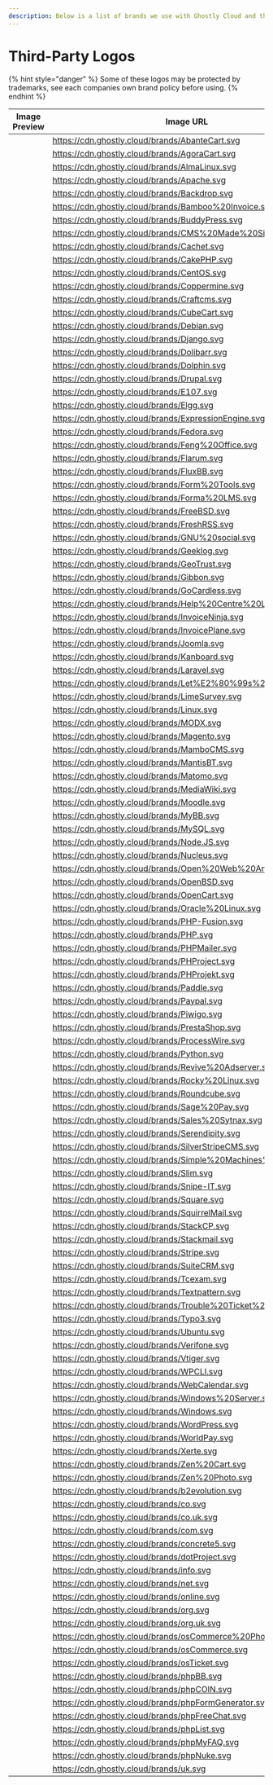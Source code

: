 ```yaml
---
description: Below is a list of brands we use with Ghostly Cloud and the logo they have.
---
```


# Third-Party Logos

{% hint style="danger" %}
Some of these logos may be protected by trademarks, see each companies own brand policy before using.
{% endhint %}

<table data-full-width="false"><thead><tr><th width="247">Image Preview </th><th>Image URL</th></tr></thead><tbody><tr><td><img src="https://cdn.ghostly.cloud/brands/AbanteCart.svg" alt=""></td><td><a href="https://cdn.ghostly.cloud/brands/AbanteCart.svg">https://cdn.ghostly.cloud/brands/AbanteCart.svg</a></td></tr><tr><td><img src="https://cdn.ghostly.cloud/brands/AgoraCart.svg" alt=""></td><td><a href="https://cdn.ghostly.cloud/brands/AgoraCart.svg">https://cdn.ghostly.cloud/brands/AgoraCart.svg</a></td></tr><tr><td><img src="https://cdn.ghostly.cloud/brands/AlmaLinux.svg" alt=""></td><td><a href="https://cdn.ghostly.cloud/brands/AlmaLinux.svg">https://cdn.ghostly.cloud/brands/AlmaLinux.svg</a></td></tr><tr><td><img src="https://cdn.ghostly.cloud/brands/Apache.svg" alt=""></td><td><a href="https://cdn.ghostly.cloud/brands/Apache.svg">https://cdn.ghostly.cloud/brands/Apache.svg</a></td></tr><tr><td><img src="https://cdn.ghostly.cloud/brands/Backdrop.svg" alt=""></td><td><a href="https://cdn.ghostly.cloud/brands/Backdrop.svg">https://cdn.ghostly.cloud/brands/Backdrop.svg</a></td></tr><tr><td><img src="https://cdn.ghostly.cloud/brands/Bamboo%20Invoice.svg" alt=""></td><td><a href="https://cdn.ghostly.cloud/brands/Bamboo%20Invoice.svg">https://cdn.ghostly.cloud/brands/Bamboo%20Invoice.svg</a></td></tr><tr><td><img src="https://cdn.ghostly.cloud/brands/BuddyPress.svg" alt=""></td><td><a href="https://cdn.ghostly.cloud/brands/BuddyPress.svg">https://cdn.ghostly.cloud/brands/BuddyPress.svg</a></td></tr><tr><td><img src="https://cdn.ghostly.cloud/brands/CMS%20Made%20Simple.svg" alt=""></td><td><a href="https://cdn.ghostly.cloud/brands/CMS%20Made%20Simple.svg">https://cdn.ghostly.cloud/brands/CMS%20Made%20Simple.svg</a></td></tr><tr><td><img src="https://cdn.ghostly.cloud/brands/Cachet.svg" alt=""></td><td><a href="https://cdn.ghostly.cloud/brands/Cachet.svg">https://cdn.ghostly.cloud/brands/Cachet.svg</a></td></tr><tr><td><img src="https://cdn.ghostly.cloud/brands/CakePHP.svg" alt=""></td><td><a href="https://cdn.ghostly.cloud/brands/CakePHP.svg">https://cdn.ghostly.cloud/brands/CakePHP.svg</a></td></tr><tr><td><img src="https://cdn.ghostly.cloud/brands/CentOS.svg" alt=""></td><td><a href="https://cdn.ghostly.cloud/brands/CentOS.svg">https://cdn.ghostly.cloud/brands/CentOS.svg</a></td></tr><tr><td><img src="https://cdn.ghostly.cloud/brands/Coppermine.svg" alt=""></td><td><a href="https://cdn.ghostly.cloud/brands/Coppermine.svg">https://cdn.ghostly.cloud/brands/Coppermine.svg</a></td></tr><tr><td><img src="https://cdn.ghostly.cloud/brands/Craftcms.svg" alt=""></td><td><a href="https://cdn.ghostly.cloud/brands/Craftcms.svg">https://cdn.ghostly.cloud/brands/Craftcms.svg</a></td></tr><tr><td><img src="https://cdn.ghostly.cloud/brands/CubeCart.svg" alt=""></td><td><a href="https://cdn.ghostly.cloud/brands/CubeCart.svg">https://cdn.ghostly.cloud/brands/CubeCart.svg</a></td></tr><tr><td><img src="https://cdn.ghostly.cloud/brands/Debian.svg" alt=""></td><td><a href="https://cdn.ghostly.cloud/brands/Debian.svg">https://cdn.ghostly.cloud/brands/Debian.svg</a></td></tr><tr><td><img src="https://cdn.ghostly.cloud/brands/Django.svg" alt=""></td><td><a href="https://cdn.ghostly.cloud/brands/Django.svg">https://cdn.ghostly.cloud/brands/Django.svg</a></td></tr><tr><td><img src="https://cdn.ghostly.cloud/brands/Dolibarr.svg" alt=""></td><td><a href="https://cdn.ghostly.cloud/brands/Dolibarr.svg">https://cdn.ghostly.cloud/brands/Dolibarr.svg</a></td></tr><tr><td><img src="https://cdn.ghostly.cloud/brands/Dolphin.svg" alt=""></td><td><a href="https://cdn.ghostly.cloud/brands/Dolphin.svg">https://cdn.ghostly.cloud/brands/Dolphin.svg</a></td></tr><tr><td><img src="https://cdn.ghostly.cloud/brands/Drupal.svg" alt=""></td><td><a href="https://cdn.ghostly.cloud/brands/Drupal.svg">https://cdn.ghostly.cloud/brands/Drupal.svg</a></td></tr><tr><td><img src="https://cdn.ghostly.cloud/brands/E107.svg" alt=""></td><td><a href="https://cdn.ghostly.cloud/brands/E107.svg">https://cdn.ghostly.cloud/brands/E107.svg</a></td></tr><tr><td><img src="https://cdn.ghostly.cloud/brands/Elgg.svg" alt=""></td><td><a href="https://cdn.ghostly.cloud/brands/Elgg.svg">https://cdn.ghostly.cloud/brands/Elgg.svg</a></td></tr><tr><td><img src="https://cdn.ghostly.cloud/brands/ExpressionEngine.svg" alt=""></td><td><a href="https://cdn.ghostly.cloud/brands/ExpressionEngine.svg">https://cdn.ghostly.cloud/brands/ExpressionEngine.svg</a></td></tr><tr><td><img src="https://cdn.ghostly.cloud/brands/Fedora.svg" alt=""></td><td><a href="https://cdn.ghostly.cloud/brands/Fedora.svg">https://cdn.ghostly.cloud/brands/Fedora.svg</a></td></tr><tr><td><img src="https://cdn.ghostly.cloud/brands/Feng%20Office.svg" alt=""></td><td><a href="https://cdn.ghostly.cloud/brands/Feng%20Office.svg">https://cdn.ghostly.cloud/brands/Feng%20Office.svg</a></td></tr><tr><td><img src="https://cdn.ghostly.cloud/brands/Flarum.svg" alt=""></td><td><a href="https://cdn.ghostly.cloud/brands/Flarum.svg">https://cdn.ghostly.cloud/brands/Flarum.svg</a></td></tr><tr><td><img src="https://cdn.ghostly.cloud/brands/FluxBB.svg" alt=""></td><td><a href="https://cdn.ghostly.cloud/brands/FluxBB.svg">https://cdn.ghostly.cloud/brands/FluxBB.svg</a></td></tr><tr><td><img src="https://cdn.ghostly.cloud/brands/Form%20Tools.svg" alt=""></td><td><a href="https://cdn.ghostly.cloud/brands/Form%20Tools.svg">https://cdn.ghostly.cloud/brands/Form%20Tools.svg</a></td></tr><tr><td><img src="https://cdn.ghostly.cloud/brands/Forma%20LMS.svg" alt=""></td><td><a href="https://cdn.ghostly.cloud/brands/Forma%20LMS.svg">https://cdn.ghostly.cloud/brands/Forma%20LMS.svg</a></td></tr><tr><td><img src="https://cdn.ghostly.cloud/brands/FreeBSD.svg" alt=""></td><td><a href="https://cdn.ghostly.cloud/brands/FreeBSD.svg">https://cdn.ghostly.cloud/brands/FreeBSD.svg</a></td></tr><tr><td><img src="https://cdn.ghostly.cloud/brands/FreshRSS.svg" alt=""></td><td><a href="https://cdn.ghostly.cloud/brands/FreshRSS.svg">https://cdn.ghostly.cloud/brands/FreshRSS.svg</a></td></tr><tr><td><img src="https://cdn.ghostly.cloud/brands/GNU%20social.svg" alt=""></td><td><a href="https://cdn.ghostly.cloud/brands/GNU%20social.svg">https://cdn.ghostly.cloud/brands/GNU%20social.svg</a></td></tr><tr><td><img src="https://cdn.ghostly.cloud/brands/Geeklog.svg" alt=""></td><td><a href="https://cdn.ghostly.cloud/brands/Geeklog.svg">https://cdn.ghostly.cloud/brands/Geeklog.svg</a></td></tr><tr><td><img src="https://cdn.ghostly.cloud/brands/GeoTrust.svg" alt=""></td><td><a href="https://cdn.ghostly.cloud/brands/GeoTrust.svg">https://cdn.ghostly.cloud/brands/GeoTrust.svg</a></td></tr><tr><td><img src="https://cdn.ghostly.cloud/brands/Gibbon.svg" alt=""></td><td><a href="https://cdn.ghostly.cloud/brands/Gibbon.svg">https://cdn.ghostly.cloud/brands/Gibbon.svg</a></td></tr><tr><td><img src="https://cdn.ghostly.cloud/brands/GoCardless.svg" alt=""></td><td><a href="https://cdn.ghostly.cloud/brands/GoCardless.svg">https://cdn.ghostly.cloud/brands/GoCardless.svg</a></td></tr><tr><td><img src="https://cdn.ghostly.cloud/brands/Help%20Centre%20Live.svg" alt=""></td><td><a href="https://cdn.ghostly.cloud/brands/Help%20Centre%20Live.svg">https://cdn.ghostly.cloud/brands/Help%20Centre%20Live.svg</a></td></tr><tr><td><img src="https://cdn.ghostly.cloud/brands/InvoiceNinja.svg" alt=""></td><td><a href="https://cdn.ghostly.cloud/brands/InvoiceNinja.svg">https://cdn.ghostly.cloud/brands/InvoiceNinja.svg</a></td></tr><tr><td><img src="https://cdn.ghostly.cloud/brands/InvoicePlane.svg" alt=""></td><td><a href="https://cdn.ghostly.cloud/brands/InvoicePlane.svg">https://cdn.ghostly.cloud/brands/InvoicePlane.svg</a></td></tr><tr><td><img src="https://cdn.ghostly.cloud/brands/Joomla.svg" alt=""></td><td><a href="https://cdn.ghostly.cloud/brands/Joomla.svg">https://cdn.ghostly.cloud/brands/Joomla.svg</a></td></tr><tr><td><img src="https://cdn.ghostly.cloud/brands/Kanboard.svg" alt=""></td><td><a href="https://cdn.ghostly.cloud/brands/Kanboard.svg">https://cdn.ghostly.cloud/brands/Kanboard.svg</a></td></tr><tr><td><img src="https://cdn.ghostly.cloud/brands/Laravel.svg" alt=""></td><td><a href="https://cdn.ghostly.cloud/brands/Laravel.svg">https://cdn.ghostly.cloud/brands/Laravel.svg</a></td></tr><tr><td><img src="https://cdn.ghostly.cloud/brands/Let%E2%80%99s%20Encrypt.svg" alt=""></td><td><a href="https://cdn.ghostly.cloud/brands/Let%E2%80%99s%20Encrypt.svg">https://cdn.ghostly.cloud/brands/Let%E2%80%99s%20Encrypt.svg</a></td></tr><tr><td><img src="https://cdn.ghostly.cloud/brands/LimeSurvey.svg" alt=""></td><td><a href="https://cdn.ghostly.cloud/brands/LimeSurvey.svg">https://cdn.ghostly.cloud/brands/LimeSurvey.svg</a></td></tr><tr><td><img src="https://cdn.ghostly.cloud/brands/Linux.svg" alt=""></td><td><a href="https://cdn.ghostly.cloud/brands/Linux.svg">https://cdn.ghostly.cloud/brands/Linux.svg</a></td></tr><tr><td><img src="https://cdn.ghostly.cloud/brands/MODX.svg" alt=""></td><td><a href="https://cdn.ghostly.cloud/brands/MODX.svg">https://cdn.ghostly.cloud/brands/MODX.svg</a></td></tr><tr><td><img src="https://cdn.ghostly.cloud/brands/Magento.svg" alt=""></td><td><a href="https://cdn.ghostly.cloud/brands/Magento.svg">https://cdn.ghostly.cloud/brands/Magento.svg</a></td></tr><tr><td><img src="https://cdn.ghostly.cloud/brands/MamboCMS.svg" alt=""></td><td><a href="https://cdn.ghostly.cloud/brands/MamboCMS.svg">https://cdn.ghostly.cloud/brands/MamboCMS.svg</a></td></tr><tr><td><img src="https://cdn.ghostly.cloud/brands/MantisBT.svg" alt=""></td><td><a href="https://cdn.ghostly.cloud/brands/MantisBT.svg">https://cdn.ghostly.cloud/brands/MantisBT.svg</a></td></tr><tr><td><img src="https://cdn.ghostly.cloud/brands/Matomo.svg" alt=""></td><td><a href="https://cdn.ghostly.cloud/brands/Matomo.svg">https://cdn.ghostly.cloud/brands/Matomo.svg</a></td></tr><tr><td><img src="https://cdn.ghostly.cloud/brands/MediaWiki.svg" alt=""></td><td><a href="https://cdn.ghostly.cloud/brands/MediaWiki.svg">https://cdn.ghostly.cloud/brands/MediaWiki.svg</a></td></tr><tr><td><img src="https://cdn.ghostly.cloud/brands/Moodle.svg" alt=""></td><td><a href="https://cdn.ghostly.cloud/brands/Moodle.svg">https://cdn.ghostly.cloud/brands/Moodle.svg</a></td></tr><tr><td><img src="https://cdn.ghostly.cloud/brands/MyBB.svg" alt=""></td><td><a href="https://cdn.ghostly.cloud/brands/MyBB.svg">https://cdn.ghostly.cloud/brands/MyBB.svg</a></td></tr><tr><td><img src="https://cdn.ghostly.cloud/brands/MySQL.svg" alt=""></td><td><a href="https://cdn.ghostly.cloud/brands/MySQL.svg">https://cdn.ghostly.cloud/brands/MySQL.svg</a></td></tr><tr><td><img src="https://cdn.ghostly.cloud/brands/Node.JS.svg" alt=""></td><td><a href="https://cdn.ghostly.cloud/brands/Node.JS.svg">https://cdn.ghostly.cloud/brands/Node.JS.svg</a></td></tr><tr><td><img src="https://cdn.ghostly.cloud/brands/Nucleus.svg" alt=""></td><td><a href="https://cdn.ghostly.cloud/brands/Nucleus.svg">https://cdn.ghostly.cloud/brands/Nucleus.svg</a></td></tr><tr><td><img src="https://cdn.ghostly.cloud/brands/Open%20Web%20Analytics.svg" alt=""></td><td><a href="https://cdn.ghostly.cloud/brands/Open%20Web%20Analytics.svg">https://cdn.ghostly.cloud/brands/Open%20Web%20Analytics.svg</a></td></tr><tr><td><img src="https://cdn.ghostly.cloud/brands/OpenBSD.svg" alt=""></td><td><a href="https://cdn.ghostly.cloud/brands/OpenBSD.svg">https://cdn.ghostly.cloud/brands/OpenBSD.svg</a></td></tr><tr><td><img src="https://cdn.ghostly.cloud/brands/OpenCart.svg" alt=""></td><td><a href="https://cdn.ghostly.cloud/brands/OpenCart.svg">https://cdn.ghostly.cloud/brands/OpenCart.svg</a></td></tr><tr><td><img src="https://cdn.ghostly.cloud/brands/Oracle%20Linux.svg" alt=""></td><td><a href="https://cdn.ghostly.cloud/brands/Oracle%20Linux.svg">https://cdn.ghostly.cloud/brands/Oracle%20Linux.svg</a></td></tr><tr><td><img src="https://cdn.ghostly.cloud/brands/PHP-Fusion.svg" alt=""></td><td><a href="https://cdn.ghostly.cloud/brands/PHP-Fusion.svg">https://cdn.ghostly.cloud/brands/PHP-Fusion.svg</a></td></tr><tr><td><img src="https://cdn.ghostly.cloud/brands/PHP.svg" alt=""></td><td><a href="https://cdn.ghostly.cloud/brands/PHP.svg">https://cdn.ghostly.cloud/brands/PHP.svg</a></td></tr><tr><td><img src="https://cdn.ghostly.cloud/brands/PHPMailer.svg" alt=""></td><td><a href="https://cdn.ghostly.cloud/brands/PHPMailer.svg">https://cdn.ghostly.cloud/brands/PHPMailer.svg</a></td></tr><tr><td><img src="https://cdn.ghostly.cloud/brands/PHProject.svg" alt=""></td><td><a href="https://cdn.ghostly.cloud/brands/PHProject.svg">https://cdn.ghostly.cloud/brands/PHProject.svg</a></td></tr><tr><td><img src="https://cdn.ghostly.cloud/brands/PHProjekt.svg" alt=""></td><td><a href="https://cdn.ghostly.cloud/brands/PHProjekt.svg">https://cdn.ghostly.cloud/brands/PHProjekt.svg</a></td></tr><tr><td><img src="https://cdn.ghostly.cloud/brands/Paddle.svg" alt=""></td><td><a href="https://cdn.ghostly.cloud/brands/Paddle.svg">https://cdn.ghostly.cloud/brands/Paddle.svg</a></td></tr><tr><td><img src="https://cdn.ghostly.cloud/brands/Paypal.svg" alt=""></td><td><a href="https://cdn.ghostly.cloud/brands/Paypal.svg">https://cdn.ghostly.cloud/brands/Paypal.svg</a></td></tr><tr><td><img src="https://cdn.ghostly.cloud/brands/Piwigo.svg" alt=""></td><td><a href="https://cdn.ghostly.cloud/brands/Piwigo.svg">https://cdn.ghostly.cloud/brands/Piwigo.svg</a></td></tr><tr><td><img src="https://cdn.ghostly.cloud/brands/PrestaShop.svg" alt=""></td><td><a href="https://cdn.ghostly.cloud/brands/PrestaShop.svg">https://cdn.ghostly.cloud/brands/PrestaShop.svg</a></td></tr><tr><td><img src="https://cdn.ghostly.cloud/brands/ProcessWire.svg" alt=""></td><td><a href="https://cdn.ghostly.cloud/brands/ProcessWire.svg">https://cdn.ghostly.cloud/brands/ProcessWire.svg</a></td></tr><tr><td><img src="https://cdn.ghostly.cloud/brands/Python.svg" alt=""></td><td><a href="https://cdn.ghostly.cloud/brands/Python.svg">https://cdn.ghostly.cloud/brands/Python.svg</a></td></tr><tr><td><img src="https://cdn.ghostly.cloud/brands/Revive%20Adserver.svg" alt=""></td><td><a href="https://cdn.ghostly.cloud/brands/Revive%20Adserver.svg">https://cdn.ghostly.cloud/brands/Revive%20Adserver.svg</a></td></tr><tr><td><img src="https://cdn.ghostly.cloud/brands/Rocky%20Linux.svg" alt=""></td><td><a href="https://cdn.ghostly.cloud/brands/Rocky%20Linux.svg">https://cdn.ghostly.cloud/brands/Rocky%20Linux.svg</a></td></tr><tr><td><img src="https://cdn.ghostly.cloud/brands/Roundcube.svg" alt=""></td><td><a href="https://cdn.ghostly.cloud/brands/Roundcube.svg">https://cdn.ghostly.cloud/brands/Roundcube.svg</a></td></tr><tr><td><img src="https://cdn.ghostly.cloud/brands/Sage%20Pay.svg" alt=""></td><td><a href="https://cdn.ghostly.cloud/brands/Sage%20Pay.svg">https://cdn.ghostly.cloud/brands/Sage%20Pay.svg</a></td></tr><tr><td><img src="https://cdn.ghostly.cloud/brands/Sales%20Sytnax.svg" alt=""></td><td><a href="https://cdn.ghostly.cloud/brands/Sales%20Sytnax.svg">https://cdn.ghostly.cloud/brands/Sales%20Sytnax.svg</a></td></tr><tr><td><img src="https://cdn.ghostly.cloud/brands/Serendipity.svg" alt=""></td><td><a href="https://cdn.ghostly.cloud/brands/Serendipity.svg">https://cdn.ghostly.cloud/brands/Serendipity.svg</a></td></tr><tr><td><img src="https://cdn.ghostly.cloud/brands/SilverStripeCMS.svg" alt=""></td><td><a href="https://cdn.ghostly.cloud/brands/SilverStripeCMS.svg">https://cdn.ghostly.cloud/brands/SilverStripeCMS.svg</a></td></tr><tr><td><img src="https://cdn.ghostly.cloud/brands/Simple%20Machines%20Forum.svg" alt=""></td><td><a href="https://cdn.ghostly.cloud/brands/Simple%20Machines%20Forum.svg">https://cdn.ghostly.cloud/brands/Simple%20Machines%20Forum.svg</a></td></tr><tr><td><img src="https://cdn.ghostly.cloud/brands/Slim.svg" alt=""></td><td><a href="https://cdn.ghostly.cloud/brands/Slim.svg">https://cdn.ghostly.cloud/brands/Slim.svg</a></td></tr><tr><td><img src="https://cdn.ghostly.cloud/brands/Snipe-IT.svg" alt=""></td><td><a href="https://cdn.ghostly.cloud/brands/Snipe-IT.svg">https://cdn.ghostly.cloud/brands/Snipe-IT.svg</a></td></tr><tr><td><img src="https://cdn.ghostly.cloud/brands/Square.svg" alt=""></td><td><a href="https://cdn.ghostly.cloud/brands/Square.svg">https://cdn.ghostly.cloud/brands/Square.svg</a></td></tr><tr><td><img src="https://cdn.ghostly.cloud/brands/SquirrelMail.svg" alt=""></td><td><a href="https://cdn.ghostly.cloud/brands/SquirrelMail.svg">https://cdn.ghostly.cloud/brands/SquirrelMail.svg</a></td></tr><tr><td><img src="https://cdn.ghostly.cloud/brands/StackCP.svg" alt=""></td><td><a href="https://cdn.ghostly.cloud/brands/StackCP.svg">https://cdn.ghostly.cloud/brands/StackCP.svg</a></td></tr><tr><td><img src="https://cdn.ghostly.cloud/brands/Stackmail.svg" alt=""></td><td><a href="https://cdn.ghostly.cloud/brands/Stackmail.svg">https://cdn.ghostly.cloud/brands/Stackmail.svg</a></td></tr><tr><td><img src="https://cdn.ghostly.cloud/brands/Stripe.svg" alt=""></td><td><a href="https://cdn.ghostly.cloud/brands/Stripe.svg">https://cdn.ghostly.cloud/brands/Stripe.svg</a></td></tr><tr><td><img src="https://cdn.ghostly.cloud/brands/SuiteCRM.svg" alt=""></td><td><a href="https://cdn.ghostly.cloud/brands/SuiteCRM.svg">https://cdn.ghostly.cloud/brands/SuiteCRM.svg</a></td></tr><tr><td><img src="https://cdn.ghostly.cloud/brands/Tcexam.svg" alt=""></td><td><a href="https://cdn.ghostly.cloud/brands/Tcexam.svg">https://cdn.ghostly.cloud/brands/Tcexam.svg</a></td></tr><tr><td><img src="https://cdn.ghostly.cloud/brands/Textpattern.svg" alt=""></td><td><a href="https://cdn.ghostly.cloud/brands/Textpattern.svg">https://cdn.ghostly.cloud/brands/Textpattern.svg</a></td></tr><tr><td><img src="https://cdn.ghostly.cloud/brands/Trouble%20Ticket%20Express.svg" alt=""></td><td><a href="https://cdn.ghostly.cloud/brands/Trouble%20Ticket%20Express.svg">https://cdn.ghostly.cloud/brands/Trouble%20Ticket%20Express.svg</a></td></tr><tr><td><img src="https://cdn.ghostly.cloud/brands/Typo3.svg" alt=""></td><td><a href="https://cdn.ghostly.cloud/brands/Typo3.svg">https://cdn.ghostly.cloud/brands/Typo3.svg</a></td></tr><tr><td><img src="https://cdn.ghostly.cloud/brands/Ubuntu.svg" alt=""></td><td><a href="https://cdn.ghostly.cloud/brands/Ubuntu.svg">https://cdn.ghostly.cloud/brands/Ubuntu.svg</a></td></tr><tr><td><img src="https://cdn.ghostly.cloud/brands/Verifone.svg" alt=""></td><td><a href="https://cdn.ghostly.cloud/brands/Verifone.svg">https://cdn.ghostly.cloud/brands/Verifone.svg</a></td></tr><tr><td><img src="https://cdn.ghostly.cloud/brands/Vtiger.svg" alt=""></td><td><a href="https://cdn.ghostly.cloud/brands/Vtiger.svg">https://cdn.ghostly.cloud/brands/Vtiger.svg</a></td></tr><tr><td><img src="https://cdn.ghostly.cloud/brands/WPCLI.svg" alt=""></td><td><a href="https://cdn.ghostly.cloud/brands/WPCLI.svg">https://cdn.ghostly.cloud/brands/WPCLI.svg</a></td></tr><tr><td><img src="https://cdn.ghostly.cloud/brands/WebCalendar.svg" alt=""></td><td><a href="https://cdn.ghostly.cloud/brands/WebCalendar.svg">https://cdn.ghostly.cloud/brands/WebCalendar.svg</a></td></tr><tr><td><img src="https://cdn.ghostly.cloud/brands/Windows%20Server.svg" alt=""></td><td><a href="https://cdn.ghostly.cloud/brands/Windows%20Server.svg">https://cdn.ghostly.cloud/brands/Windows%20Server.svg</a></td></tr><tr><td><img src="https://cdn.ghostly.cloud/brands/Windows.svg" alt=""></td><td><a href="https://cdn.ghostly.cloud/brands/Windows.svg">https://cdn.ghostly.cloud/brands/Windows.svg</a></td></tr><tr><td><img src="https://cdn.ghostly.cloud/brands/WordPress.svg" alt=""></td><td><a href="https://cdn.ghostly.cloud/brands/WordPress.svg">https://cdn.ghostly.cloud/brands/WordPress.svg</a></td></tr><tr><td><img src="https://cdn.ghostly.cloud/brands/WorldPay.svg" alt=""></td><td><a href="https://cdn.ghostly.cloud/brands/WorldPay.svg">https://cdn.ghostly.cloud/brands/WorldPay.svg</a></td></tr><tr><td><img src="https://cdn.ghostly.cloud/brands/Xerte.svg" alt=""></td><td><a href="https://cdn.ghostly.cloud/brands/Xerte.svg">https://cdn.ghostly.cloud/brands/Xerte.svg</a></td></tr><tr><td><img src="https://cdn.ghostly.cloud/brands/Zen%20Cart.svg" alt=""></td><td><a href="https://cdn.ghostly.cloud/brands/Zen%20Cart.svg">https://cdn.ghostly.cloud/brands/Zen%20Cart.svg</a></td></tr><tr><td><img src="https://cdn.ghostly.cloud/brands/Zen%20Photo.svg" alt=""></td><td><a href="https://cdn.ghostly.cloud/brands/Zen%20Photo.svg">https://cdn.ghostly.cloud/brands/Zen%20Photo.svg</a></td></tr><tr><td><img src="https://cdn.ghostly.cloud/brands/b2evolution.svg" alt=""></td><td><a href="https://cdn.ghostly.cloud/brands/b2evolution.svg">https://cdn.ghostly.cloud/brands/b2evolution.svg</a></td></tr><tr><td><img src="https://cdn.ghostly.cloud/brands/co.svg" alt=""></td><td><a href="https://cdn.ghostly.cloud/brands/co.svg">https://cdn.ghostly.cloud/brands/co.svg</a></td></tr><tr><td><img src="https://cdn.ghostly.cloud/brands/co.uk.svg" alt=""></td><td><a href="https://cdn.ghostly.cloud/brands/co.uk.svg">https://cdn.ghostly.cloud/brands/co.uk.svg</a></td></tr><tr><td><img src="https://cdn.ghostly.cloud/brands/com.svg" alt=""></td><td><a href="https://cdn.ghostly.cloud/brands/com.svg">https://cdn.ghostly.cloud/brands/com.svg</a></td></tr><tr><td><img src="https://cdn.ghostly.cloud/brands/concrete5.svg" alt=""></td><td><a href="https://cdn.ghostly.cloud/brands/concrete5.svg">https://cdn.ghostly.cloud/brands/concrete5.svg</a></td></tr><tr><td><img src="https://cdn.ghostly.cloud/brands/dotProject.svg" alt=""></td><td><a href="https://cdn.ghostly.cloud/brands/dotProject.svg">https://cdn.ghostly.cloud/brands/dotProject.svg</a></td></tr><tr><td><img src="https://cdn.ghostly.cloud/brands/info.svg" alt=""></td><td><a href="https://cdn.ghostly.cloud/brands/info.svg">https://cdn.ghostly.cloud/brands/info.svg</a></td></tr><tr><td><img src="https://cdn.ghostly.cloud/brands/net.svg" alt=""></td><td><a href="https://cdn.ghostly.cloud/brands/net.svg">https://cdn.ghostly.cloud/brands/net.svg</a></td></tr><tr><td><img src="https://cdn.ghostly.cloud/brands/online.svg" alt=""></td><td><a href="https://cdn.ghostly.cloud/brands/online.svg">https://cdn.ghostly.cloud/brands/online.svg</a></td></tr><tr><td><img src="https://cdn.ghostly.cloud/brands/org.svg" alt=""></td><td><a href="https://cdn.ghostly.cloud/brands/org.svg">https://cdn.ghostly.cloud/brands/org.svg</a></td></tr><tr><td><img src="https://cdn.ghostly.cloud/brands/org.uk.svg" alt=""></td><td><a href="https://cdn.ghostly.cloud/brands/org.uk.svg">https://cdn.ghostly.cloud/brands/org.uk.svg</a></td></tr><tr><td><img src="https://cdn.ghostly.cloud/brands/osCommerce%20Phoenix.svg" alt=""></td><td><a href="https://cdn.ghostly.cloud/brands/osCommerce%20Phoenix.svg">https://cdn.ghostly.cloud/brands/osCommerce%20Phoenix.svg</a></td></tr><tr><td><img src="https://cdn.ghostly.cloud/brands/osCommerce.svg" alt=""></td><td><a href="https://cdn.ghostly.cloud/brands/osCommerce.svg">https://cdn.ghostly.cloud/brands/osCommerce.svg</a></td></tr><tr><td><img src="https://cdn.ghostly.cloud/brands/osTicket.svg" alt=""></td><td><a href="https://cdn.ghostly.cloud/brands/osTicket.svg">https://cdn.ghostly.cloud/brands/osTicket.svg</a></td></tr><tr><td><img src="https://cdn.ghostly.cloud/brands/phpBB.svg" alt=""></td><td><a href="https://cdn.ghostly.cloud/brands/phpBB.svg">https://cdn.ghostly.cloud/brands/phpBB.svg</a></td></tr><tr><td><img src="https://cdn.ghostly.cloud/brands/phpCOIN.svg" alt=""></td><td><a href="https://cdn.ghostly.cloud/brands/phpCOIN.svg">https://cdn.ghostly.cloud/brands/phpCOIN.svg</a></td></tr><tr><td><img src="https://cdn.ghostly.cloud/brands/phpFormGenerator.svg" alt=""></td><td><a href="https://cdn.ghostly.cloud/brands/phpFormGenerator.svg">https://cdn.ghostly.cloud/brands/phpFormGenerator.svg</a></td></tr><tr><td><img src="https://cdn.ghostly.cloud/brands/phpFreeChat.svg" alt=""></td><td><a href="https://cdn.ghostly.cloud/brands/phpFreeChat.svg">https://cdn.ghostly.cloud/brands/phpFreeChat.svg</a></td></tr><tr><td><img src="https://cdn.ghostly.cloud/brands/phpList.svg" alt=""></td><td><a href="https://cdn.ghostly.cloud/brands/phpList.svg">https://cdn.ghostly.cloud/brands/phpList.svg</a></td></tr><tr><td><img src="https://cdn.ghostly.cloud/brands/phpMyFAQ.svg" alt=""></td><td><a href="https://cdn.ghostly.cloud/brands/phpMyFAQ.svg">https://cdn.ghostly.cloud/brands/phpMyFAQ.svg</a></td></tr><tr><td><img src="https://cdn.ghostly.cloud/brands/phpNuke.svg" alt=""></td><td><a href="https://cdn.ghostly.cloud/brands/phpNuke.svg">https://cdn.ghostly.cloud/brands/phpNuke.svg</a></td></tr><tr><td><img src="https://cdn.ghostly.cloud/brands/uk.svg" alt=""></td><td><a href="https://cdn.ghostly.cloud/brands/uk.svg">https://cdn.ghostly.cloud/brands/uk.svg</a></td></tr></tbody></table>
